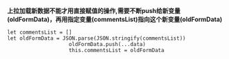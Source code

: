 <strong>上拉加载新数据不能才用直接赋值的操作,需要不断push给新变量(oldFormData)，再用指定变量(commentsList)指向这个新变量(oldFormData)</strong>

```
let commentsList = []
let oldFormData = JSON.parse(JSON.stringify(commentsList))
					oldFormData.push(...data)
					this.commentsList = oldFormData
```


